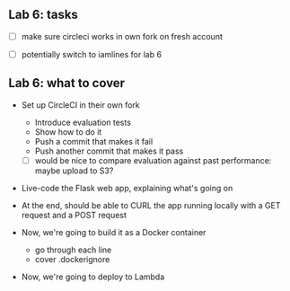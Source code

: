 ## Lab 6: tasks

- [ ] make sure circleci works in own fork on fresh account

- [ ] potentially switch to iamlines for lab 6

## Lab 6: what to cover

- Set up CircleCI in their own fork
    - Introduce evaluation tests
    - Show how to do it
    - Push a commit that makes it fail
    - Push another commit that makes it pass
    - [ ] would be nice to compare evaluation against past performance: maybe upload to S3?

- Live-code the Flask web app, explaining what's going on
- At the end, should be able to CURL the app running locally with a GET request and a POST request

- Now, we're going to build it as a Docker container
    - go through each line
    - cover .dockerignore

- Now, we're going to deploy to Lambda
